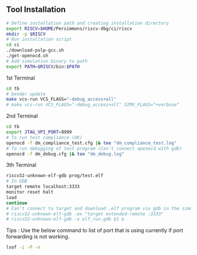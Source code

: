 
## Tool Installation
```sh
# Define installation path and creating installation directory
export RISCV=$HOME/Persimmons/riscv-dbg/ci/riscv
mkdir -p $RISCV
# Run installation script
cd ci
./download-pulp-gcc.sh
./get-openocd.sh
# Add simulation binary to path
export PATH=$RISCV/bin:$PATH
```

1st Terminal
```sh
cd tb
# bender update
make vcs-run VCS_FLAGS="-debug_access+all"
# make vcs-run VCS_FLAGS="-debug_access+all" SIMV_FLAGS="+verbose"
```

2nd Terminal
```sh
cd tb
export JTAG_VPI_PORT=9999
# To run test compliance (OK)
openocd -f dm_compliance_test.cfg |& tee "dm_compliance_test.log"
# To run debugging of test program (Can't connect openocd with gdb) 
openocd -f dm_debug.cfg |& tee "dm_debug.log"
```

3th Terminal
```sh
riscv32-unknown-elf-gdb prog/test.elf
# In GDB
target remote localhost:3333
monitor reset halt
load
continue
# Can't connect to target and download .elf program via gdb in the simulation
# riscv32-unknown-elf-gdb -ex "target extended-remote :3333"
# riscv32-unknown-elf-gdb -x elf_run.gdb $1 &
```

Tips : Use the below command to list of port that is using currently if port forwarding is not working.
```sh
lsof -i -P -n
```
